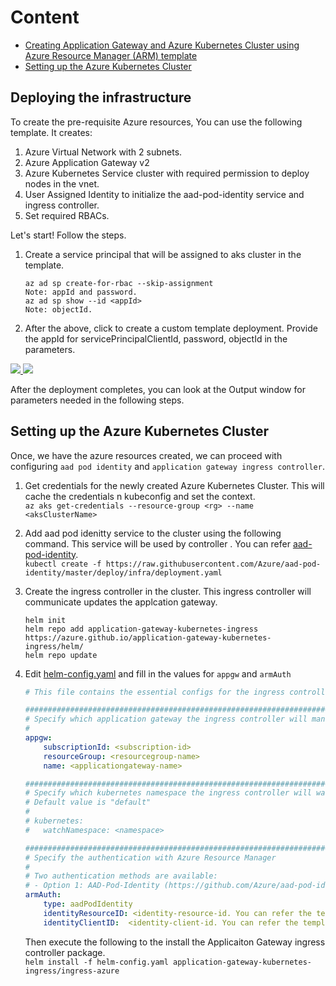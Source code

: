 # Content
- [Creating Application Gateway and Azure Kubernetes Cluster using Azure Resource Manager (ARM) template](#deploying-the-infrastructure)
- [Setting up the Azure Kubernetes Cluster](#setting-up-the-azure-kubernetes-cluster)

## Deploying the infrastructure

To create the pre-requisite Azure resources, You can use the following template. It creates:
1) Azure Virtual Network with 2 subnets.
2) Azure Application Gateway v2
3) Azure Kubernetes Service cluster with required permission to deploy nodes in the vnet.
4) User Assigned Identity to initialize the aad-pod-identity service and ingress controller.
5) Set required RBACs.


Let's start! Follow the steps.

1) Create a service principal that will be assigned to aks cluster in the template.
    ```
    az ad sp create-for-rbac --skip-assignment
    Note: appId and password.
    az ad sp show --id <appId>
    Note: objectId.
    ```

2) After the above, click to create a custom template deployment. Provide the appId for servicePrincipalClientId, password, objectId in the parameters.

<a href="https://portal.azure.com/#create/Microsoft.Template/uri/https%3A%2F%2Fraw.githubusercontent.com%2Fakshaysngupta%2Fapplication-gateway-kubernetes-ingress%2Fmaster%2Fdeploy%2Fazuredeploy.json" target="_blank">
    <img src="http://azuredeploy.net/deploybutton.png"/>
</a>
<a href="http://armviz.io/#/?load=https%3A%2F%2Fraw.githubusercontent.com%2Fakshaysngupta%2Fapplication-gateway-kubernetes-ingress%2Fmaster%2Fdeploy%2Fazuredeploy.json" target="_blank">
    <img src="http://armviz.io/visualizebutton.png"/>
</a>

After the deployment completes, you can look at the Output window for parameters needed in the following steps.

## Setting up the Azure Kubernetes Cluster

Once, we have the azure resources created, we can proceed with configuring `aad pod identity` and `application gateway ingress controller`.

1) Get credentials for the newly created Azure Kubernetes Cluster. This will cache the credentials n kubeconfig and set the context.  
    `az aks get-credentials --resource-group <rg> --name <aksClusterName>`

2) Add aad pod idenitty service to the cluster using the following command. This service will be used  by controller . You can refer [aad-pod-identity](https://github.com/Azure/aad-pod-identity).  
    `kubectl create -f https://raw.githubusercontent.com/Azure/aad-pod-identity/master/deploy/infra/deployment.yaml`

3) Create the ingress controller in the cluster. This ingress controller will communicate updates the applcation gateway.
    ```
    helm init
    helm repo add application-gateway-kubernetes-ingress https://azure.github.io/application-gateway-kubernetes-ingress/helm/
    helm repo update
    ```

4) Edit [helm-config.yaml](example/helm-config.yaml) and fill in the values for `appgw` and `armAuth`
    ```yaml
    # This file contains the essential configs for the ingress controller helm chart

    ################################################################################
    # Specify which application gateway the ingress controller will manage
    #
    appgw:
        subscriptionId: <subscription-id>
        resourceGroup: <resourcegroup-name>
        name: <applicationgateway-name>

    ################################################################################
    # Specify which kubernetes namespace the ingress controller will watch
    # Default value is "default"
    #
    # kubernetes:
    #   watchNamespace: <namespace>

    ################################################################################
    # Specify the authentication with Azure Resource Manager
    #
    # Two authentication methods are available:
    # - Option 1: AAD-Pod-Identity (https://github.com/Azure/aad-pod-identity)
    armAuth:
        type: aadPodIdentity
        identityResourceID: <identity-resource-id. You can refer the template deployment output.>
        identityClientID:  <identity-client-id. You can refer the template deployment output.>
    ```

    Then execute the following to the install the Applicaiton Gateway ingress controller package.  
    `helm install -f helm-config.yaml application-gateway-kubernetes-ingress/ingress-azure`